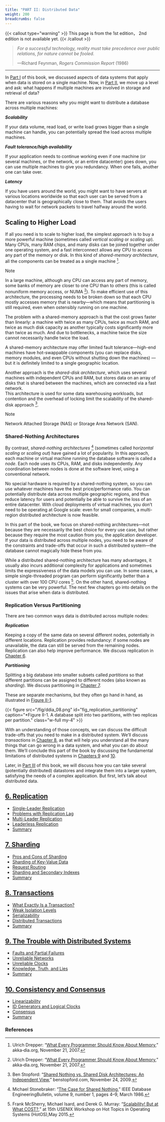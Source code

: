 ```yaml
---
title: "PART II: Distributed Data"
weight: 200
breadcrumbs: false
---
```


{{< callout type="warning" >}}
This page is from the 1st edition， 2nd edition is not available yet.
{{< /callout >}}

> *For a successful technology, reality must take precedence over public relations, for nature cannot be fooled.*
>
> —Richard Feynman, *Rogers Commission Report* (1986)

-------

In [Part I](/en/part-i) of this book, we discussed aspects of data systems that apply when data is stored on a single machine. Now, in [Part II](/en/part-ii), 
we move up a level and ask: what happens if multiple machines are involved in storage and retrieval of data?

There are various reasons why you might want to distribute a database across multiple machines:

***Scalability***

If your data volume, read load, or write load grows bigger than a single machine can handle, you can potentially spread the load across multiple machines.

***Fault tolerance/high availability***

If your application needs to continue working even if one machine (or several machines, or the network, or an entire datacenter) goes down, 
you can use multiple machines to give you redundancy. When one fails, another one can take over.

***Latency***

If you have users around the world, you might want to have servers at various locations worldwide so that each user can be served from a datacenter that is geographically close to them. 
That avoids the users having to wait for network packets to travel halfway around the world.



## Scaling to Higher Load

If all you need is to scale to higher load, the simplest approach is to buy a more powerful machine (sometimes called *vertical scaling* or *scaling up*). Many CPUs, many RAM chips, and many disks can be joined together under one operating system, 
and a fast interconnect allows any CPU to access any part of the memory or disk. In this kind of *shared-memory architecture*, all the components can be treated as a single machine [^1].

> [!NOTE]
> In a large machine, although any CPU can access any part of memory, some banks of memory are closer to one CPU than to others (this is called nonuniform memory access, or NUMA [^1]). 
> To make efficient use of this architecture, the processing needs to be broken down so that each CPU mostly accesses memory that is nearby—which means that partitioning is still required, even when ostensibly running on one machine.

The problem with a shared-memory approach is that the cost grows faster than linearly: a machine with twice as many CPUs, twice as much RAM, and twice as much disk capacity as another typically costs significantly more than twice as much. 
And due to bottlenecks, a machine twice the size cannot necessarily handle twice the load.

A shared-memory architecture may offer limited fault tolerance—high-end machines have hot-swappable components (you can replace disks, memory modules, and even CPUs without shutting down the machines) — but it is definitely limited to a single geographic location.

Another approach is the *shared-disk architecture*, which uses several machines with independent CPUs and RAM, but stores data on an array of disks that is shared between the machines, which are connected via a fast network.  
This architecture is used for some data warehousing workloads, but contention and the overhead of locking limit the scalability of the shared-disk approach [^2].

> [!NOTE]
> Network Attached Storage (NAS) or Storage Area Network (SAN).



### Shared-Nothing Architectures

By contrast, *shared-nothing architectures* [^3] (sometimes called *horizontal scaling* or *scaling out*) have gained a lot of popularity. 
In this approach, each machine or virtual machine running the database software is called a *node*. 
Each node uses its CPUs, RAM, and disks independently. Any coordination between nodes is done at the software level, using a conventional network.

No special hardware is required by a shared-nothing system, so you can use whatever machines have the best price/performance ratio. 
You can potentially distribute data across multiple geographic regions, and thus reduce latency for users and potentially be able to survive the loss of an entire datacenter. 
With cloud deployments of virtual machines, you don’t need to be operating at Google scale: even for small companies, a multi-region distributed architecture is now feasible.

In this part of the book, we focus on shared-nothing architectures—not because they are necessarily the best choice for every use case, but rather because they require the most caution from you, the application developer. 
If your data is distributed across multiple nodes, you need to be aware of the constraints and trade-offs that occur in such a distributed system—the database cannot magically hide these from you.

While a distributed shared-nothing architecture has many advantages, it usually also incurs additional complexity for applications and sometimes limits the expressiveness of the data models you can use. 
In some cases, a simple single-threaded program can perform significantly better than a cluster with over 100 CPU cores [^4]. On the other hand, shared-nothing systems can be very powerful. 
The next few chapters go into details on the issues that arise when data is distributed.

### Replication Versus Partitioning

There are two common ways data is distributed across multiple nodes:

***Replication***

Keeping a copy of the same data on several different nodes, potentially in different locations. 
Replication provides redundancy: if some nodes are unavailable, the data can still be served from the remaining nodes. 
Replication can also help improve performance. We discuss replication in [Chapter 6](/en/ch6).

***Partitioning***

 Splitting a big database into smaller subsets called *partitions* so that different partitions can be assigned to different nodes (also known as *sharding*). 
 We discuss partitioning in [Chapter 7](/en/ch7).

These are separate mechanisms, but they often go hand in hand, as illustrated in [Figure II-1](#fig_replication_partitioning).

{{< figure src="/fig/ddia_08.png" id="fig_replication_partitioning" caption="*Figure II-1. A database split into two partitions, with two replicas per partition." class="w-full my-4" >}}

With an understanding of those concepts, we can discuss the difficult trade-offs that you need to make in a distributed system. 
We’ll discuss *transactions* in [Chapter 8](/en/ch8), as that will help you understand all the many things that can go wrong in a data system, and what you can do about them. 
We’ll conclude this part of the book by discussing the fundamental limitations of distributed systems in [Chapters 9](/en/ch9) and [10](/en/ch10).

Later, in [Part III](/en/part-iii) of this book, we will discuss how you can take several (potentially distributed) datastores and integrate them into a larger system, 
satisfying the needs of a complex application. But first, let’s talk about distributed data.


## [6. Replication](/en/ch6)
- [Single-Leader Replication](/en/ch6#sec_replication_leader)
- [Problems with Replication Lag](/en/ch6#sec_replication_lag)
- [Multi-Leader Replication](/en/ch6#sec_replication_multi_leader)
- [Leaderless Replication](/en/ch6#sec_replication_leaderless)
- [Summary](/en/ch6#summary)

## [7. Sharding](/en/ch7)
- [Pros and Cons of Sharding](/en/ch7#sec_sharding_reasons)
- [Sharding of Key-Value Data](/en/ch7#sec_sharding_key_value)
- [Request Routing](/en/ch7#sec_sharding_routing)
- [Sharding and Secondary Indexes](/en/ch7#sec_sharding_secondary_indexes)
- [Summary](/en/ch7#summary)

## [8. Transactions](/en/ch8)
- [What Exactly Is a Transaction?](/en/ch8#sec_transactions_overview)
- [Weak Isolation Levels](/en/ch8#sec_transactions_isolation_levels)
- [Serializability](/en/ch8#sec_transactions_serializability)
- [Distributed Transactions](/en/ch8#sec_transactions_distributed)
- [Summary](/en/ch8#summary)

## [9. The Trouble with Distributed Systems](/en/ch9)
- [Faults and Partial Failures](/en/ch9#sec_distributed_partial_failure)
- [Unreliable Networks](/en/ch9#sec_distributed_networks)
- [Unreliable Clocks](/en/ch9#sec_distributed_clocks)
- [Knowledge, Truth, and Lies](/en/ch9#sec_distributed_truth)
- [Summary](/en/ch9#summary)

## [10. Consistency and Consensus](/en/ch10)
- [Linearizability](/en/ch10#sec_consistency_linearizability)
- [ID Generators and Logical Clocks](/en/ch10#sec_consistency_logical)
- [Consensus](/en/ch10#sec_consistency_consensus)
- [Summary](/en/ch10#summary)


### References

[^1]: Ulrich Drepper: “[What Every Programmer Should Know About Memory](https://people.freebsd.org/~lstewart/articles/cpumemory.pdf),” akka‐dia.org, November 21, 2007.
[^2]: Ben Stopford: “[Shared Nothing vs. Shared Disk Architectures: An Independent View](http://www.benstopford.com/2009/11/24/understanding-the-shared-nothing-architecture/),” benstopford.com, November 24, 2009.
[^3]: Michael Stonebraker: “[The Case for Shared Nothing](http://db.cs.berkeley.edu/papers/hpts85-nothing.pdf),” IEEE Database EngineeringBulletin, volume 9, number 1, pages 4–9, March 1986.
[^4]: Frank McSherry, Michael Isard, and Derek G. Murray: “[Scalability! But at What COST?](http://www.frankmcsherry.org/assets/COST.pdf),” at 15th USENIX Workshop on Hot Topics in Operating Systems (HotOS),May 2015.
